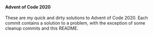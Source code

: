#### Advent of Code 2020

These are my quick and dirty solutions to Advent of Code 2020. Each commit contains a solution to a problem, with the exception of some cleanup commits and this README.